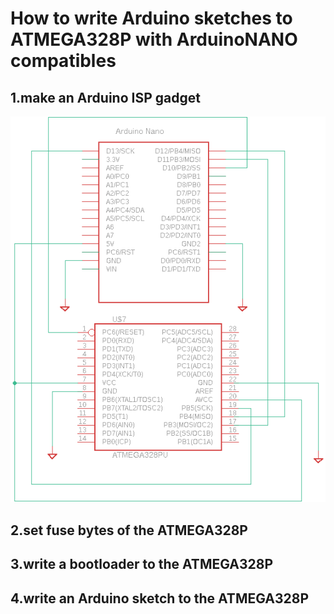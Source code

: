 <h1>How to write Arduino sketches to ATMEGA328P with ArduinoNANO compatibles</h1>
<h2>1.make an Arduino ISP gadget</h2>
<img src="./img_nanowriter/writer_diagram.png">
<h2>2.set fuse bytes of the ATMEGA328P</h2>
<h2>3.write a bootloader to the ATMEGA328P</h2>
<h2>4.write an Arduino sketch to the ATMEGA328P</h2>
